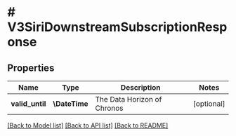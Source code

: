 # # V3SiriDownstreamSubscriptionResponse

## Properties

Name | Type | Description | Notes
------------ | ------------- | ------------- | -------------
**valid_until** | **\DateTime** | The Data Horizon of Chronos | [optional]

[[Back to Model list]](../../README.md#models) [[Back to API list]](../../README.md#endpoints) [[Back to README]](../../README.md)
